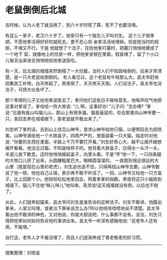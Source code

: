 # 老鼠倒倒后北城

古时候，认为人老了就没用了，到六十岁时死了算，死不了也要活埋。

有这么一家子，老汉六十岁了。他家只有一个独生儿子叫刘生。 这个儿子很孝顺，不愿他爹活得好好的就死去，更不忍心将 亲爹活活地埋掉。但是按当时的规矩，不埋又不行。于是 他就想了个法子，在给他爹打墓时，把墓穴悄悄地建成了一个地下 室，就像地上的住房一样，把他爹安顿在里面，假装埋了，留了个小口儿每天出来进去悄悄地给他爹送饭吃。

有一天，后北城的城墙突然倒塌了一大圪截，当时人们不知因啥倒的，后来才弄清楚，是一只大老鼠给倒倒的。 有人看见过，这个老鼠有牛犊那么大。县太爷赶快招集民工补修。白天修起了，黑夜倒了。天天修天天倒。人们没法子，县太爷也没法子，可把大伙急坏了。

那个孝顺的儿子又给他爹送饭去了，爹问他们这些日子做啥营生，他唉声叹气地把这事对爹说了。爹哈哈一阵大笑说: “儿 啊，这事好办! ”儿子问: “怎办哩? ”爹说:“北面有座山叫猫儿山，那山上有很多猫。猫是逼鼠的，你去那里向山神爷要一只，拿回去养在城墙根下，那老鼠就不敢出来了。”

刘生听了爹的话，去到山上找见山神爷，恳求山神爷给他只猫，以便带回去为民除害。山神爷递给他一个大铁盒子，四周严严的，里面装着一只大猫，临走时对他说: “你要的东西在里面，半路上千万不要打开看。”刘生好奇心大，越不让揭开越想揭开看看。他没见过猫，不知是啥样子的。他背着大铁盒子，压得水一头汗一头，半道儿放下歇息。这时他悄悄揭起盖子，向里头看。于是“呼“地一下，一只四条腿的大牲口儿挤了出来，头圆腰粗尾巴大，眼睛圆溜溜的。 一直跑到很远很远的大山里（就是现在山里的老虎）。刘生追也追不住，只得再找山神爷去要。山神爷数说了他一顿，他也自己认错，表示再不敢不听话了。一回，山神爷又给他一只方盒子，比上回那个小。他轻轻松松地拿回去，照着爹爹的指数，黑夜将这只小猫拴到城墙下。猫儿不住地“眯儿咪儿”地叫唤，真灵验!这天城墻就没有倒，以后也不倒了。

从此，人们就养起猫来，县太爷问刘生是谁告诉的这种法子。刘生不敢讲，怕露出爹来，人家又叫埋，或者治下罪来该怎么办?所以他吱吱唔唔地说不清楚。县太爷看出他不敢讲的神色，又对他说，你就大胆说吧，什么事都不会有。没法，刘生只得把他爹如何如何告诉他的事讲出来。县太爷一听深有感触地说: “这老年人还有用，不能埋。”

自打这，老年人才不被活埋了，而且人们逐渐养成了尊老敬老的好习惯。

---

搜集整理：刘晓宙
